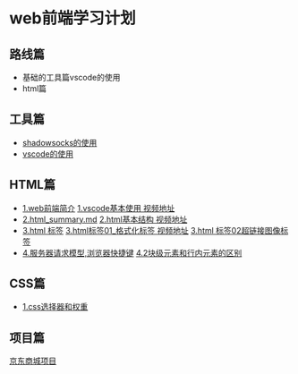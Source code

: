 # web前端学习计划

## 路线篇

* 基础的工具篇vscode的使用
* html篇


## 工具篇
* [shadowsocks的使用](tools/shadowsocks.md)
* [vscode的使用](tools/vscode.md)



 

 ## HTML篇

* [1.web前端简介](html/1.summar.md)  [1.vscode基本使用 视频地址](http://pan.baidu.com/s/1nvNjY9z)
* [2.html_summary.md](html/2.html_summary.md)  [2.html基本结构  视频地址](http://pan.baidu.com/s/1skGFTRv)
* [3.html 标签](html/3.html_tags.md)   [3.html标签01_格式化标签 视频地址](http://pan.baidu.com/s/1pLfg6JD)   [3.html 标签02超链接图像标签](http://pan.baidu.com/s/1c1Q9SmG)
* [4.服务器请求模型,浏览器快捷键](http://pan.baidu.com/s/1i5Fk9F3)  [4.2块级元素和行内元素的区别](http://pan.baidu.com/s/1dEFc5kH)


## CSS篇
* [1.css选择器和权重](css/1.css选择器和权重.md)

## 项目篇
[京东商城项目](projects/jingdong/readme.md)